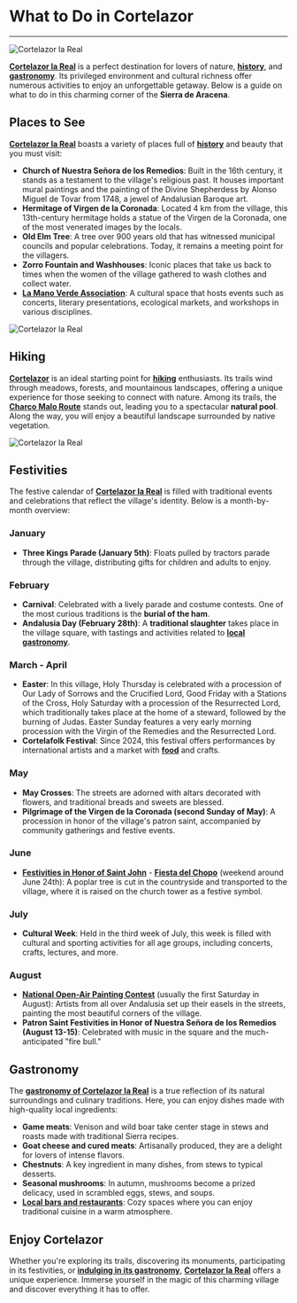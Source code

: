 ﻿# What to Do in Cortelazor
---

![Cortelazor la Real](/images/what-to-do/cortelazor.jpg)

[**Cortelazor la Real**](/en) is a perfect destination for lovers of nature, [**history**](/en/history), and [**gastronomy**](/en/where-to-eat). Its privileged environment and cultural richness offer numerous activities to enjoy an unforgettable getaway. Below is a guide on what to do in this charming corner of the **Sierra de Aracena**.

## Places to See

[**Cortelazor la Real**](/en) boasts a variety of places full of [**history**](/en/history) and beauty that you must visit:

- **Church of Nuestra Señora de los Remedios**: Built in the 16th century, it stands as a testament to the village's religious past. It houses important mural paintings and the painting of the Divine Shepherdess by Alonso Miguel de Tovar from 1748, a jewel of Andalusian Baroque art.
- **Hermitage of Virgen de la Coronada**: Located 4 km from the village, this 13th-century hermitage holds a statue of the Virgen de la Coronada, one of the most venerated images by the locals.
- **Old Elm Tree**: A tree over 900 years old that has witnessed municipal councils and popular celebrations. Today, it remains a meeting point for the villagers.
- **Zorro Fountain and Washhouses**: Iconic places that take us back to times when the women of the village gathered to wash clothes and collect water.
- [**La Mano Verde Association**](https://www.facebook.com/profile.php?id=100089104958892): A cultural space that hosts events such as concerts, literary presentations, ecological markets, and workshops in various disciplines.

![Cortelazor la Real](/images/what-to-do/iglesia-nuestra-senora-remedios.jpg)

## Hiking

[**Cortelazor**](/en) is an ideal starting point for [**hiking**](/en/hiking) enthusiasts. Its trails wind through meadows, forests, and mountainous landscapes, offering a unique experience for those seeking to connect with nature. Among its trails, the [**Charco Malo Route**](/en/hiking#charco-malo) stands out, leading you to a spectacular **natural pool**. Along the way, you will enjoy a beautiful landscape surrounded by native vegetation.

![Cortelazor la Real](/images/what-to-do/charco-malo.jpg)

## Festivities

The festive calendar of [**Cortelazor la Real**](/en) is filled with traditional events and celebrations that reflect the village's identity. Below is a month-by-month overview:

### January
- **Three Kings Parade (January 5th)**: Floats pulled by tractors parade through the village, distributing gifts for children and adults to enjoy.

### February
- **Carnival**: Celebrated with a lively parade and costume contests. One of the most curious traditions is the **burial of the ham**.
- **Andalusia Day (February 28th)**: A **traditional slaughter** takes place in the village square, with tastings and activities related to [**local gastronomy**](/en/where-to-eat).

### March - April
- **Easter**: In this village, Holy Thursday is celebrated with a procession of Our Lady of Sorrows and the Crucified Lord, Good Friday with a Stations of the Cross, Holy Saturday with a procession of the Resurrected Lord, which traditionally takes place at the home of a steward, followed by the burning of Judas. Easter Sunday features a very early morning procession with the Virgin of the Remedies and the Resurrected Lord.
- **Cortelafolk Festival**: Since 2024, this festival offers performances by international artists and a market with [**food**](/en/where-to-eat) and crafts.

### May
- **May Crosses**: The streets are adorned with altars decorated with flowers, and traditional breads and sweets are blessed.
- **Pilgrimage of the Virgen de la Coronada (second Sunday of May)**: A procession in honor of the village's patron saint, accompanied by community gatherings and festive events.

### June
- [**Festivities in Honor of Saint John**](/en/blog/chopo-festival) - [**Fiesta del Chopo**](/en/blog/chopo-festival) (weekend around June 24th): A poplar tree is cut in the countryside and transported to the village, where it is raised on the church tower as a festive symbol.

### July
- **Cultural Week**: Held in the third week of July, this week is filled with cultural and sporting activities for all age groups, including concerts, crafts, lectures, and more.

### August
- [**National Open-Air Painting Contest**]((/en/national-open-air-painting-competition-cortelazor)) (usually the first Saturday in August): Artists from all over Andalusia set up their easels in the streets, painting the most beautiful corners of the village.
- **Patron Saint Festivities in Honor of Nuestra Señora de los Remedios (August 13-15)**: Celebrated with music in the square and the much-anticipated "fire bull."

## Gastronomy

The [**gastronomy of Cortelazor la Real**](/en/where-to-eat) is a true reflection of its natural surroundings and culinary traditions. Here, you can enjoy dishes made with high-quality local ingredients:

- **Game meats**: Venison and wild boar take center stage in stews and roasts made with traditional Sierra recipes.
- **Goat cheese and cured meats**: Artisanally produced, they are a delight for lovers of intense flavors.
- **Chestnuts**: A key ingredient in many dishes, from stews to typical desserts.
- **Seasonal mushrooms**: In autumn, mushrooms become a prized delicacy, used in scrambled eggs, stews, and soups.
- [**Local bars and restaurants**](/en/where-to-eat): Cozy spaces where you can enjoy traditional cuisine in a warm atmosphere.

## Enjoy Cortelazor

Whether you're exploring its trails, discovering its monuments, participating in its festivities, or [**indulging in its gastronomy**](/en/where-to-eat), [**Cortelazor la Real**](/en) offers a unique experience. Immerse yourself in the magic of this charming village and discover everything it has to offer.
